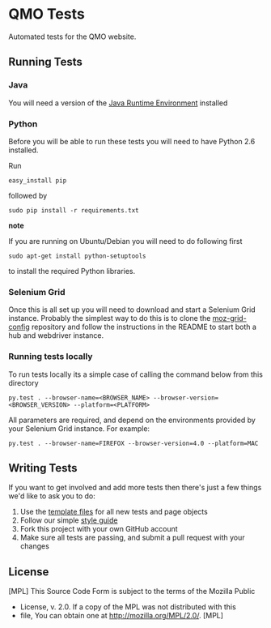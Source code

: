 QMO Tests
=========

Automated tests for the QMO website.

Running Tests
-------------

### Java
You will need a version of the [Java Runtime Environment][JRE] installed

[JRE]: http://www.oracle.com/technetwork/java/javase/downloads/index.html

### Python
Before you will be able to run these tests you will need to have Python 2.6 installed.

Run

    easy_install pip

followed by

    sudo pip install -r requirements.txt

__note__

If you are running on Ubuntu/Debian you will need to do following first

    sudo apt-get install python-setuptools
    
to install the required Python libraries.

### Selenium Grid
Once this is all set up you will need to download and start a Selenium Grid instance. Probably the simplest way to do this is to clone the [moz-grid-config][MozGridConfig] repository and follow the instructions in the README to start both a hub and webdriver instance.

[MozGridConfig]: https://github.com/mozilla/moz-grid-config/tree/grid2

### Running tests locally

To run tests locally its a simple case of calling the command below from this directory

    py.test . --browser-name=<BROWSER_NAME> --browser-version=<BROWSER_VERSION> --platform=<PLATFORM>

All parameters are required, and depend on the environments provided by your Selenium Grid instance. For example:

    py.test . --browser-name=FIREFOX --browser-version=4.0 --platform=MAC

Writing Tests
-------------

If you want to get involved and add more tests then there's just a few things
we'd like to ask you to do:

1. Use the [template files][GitHub Templates] for all new tests and page objects
2. Follow our simple [style guide][Style Guide]
3. Fork this project with your own GitHub account
4. Make sure all tests are passing, and submit a pull request with your changes

[GitHub Templates]: https://github.com/AutomatedTester/mozwebqa-test-templates
[Style Guide]: https://wiki.mozilla.org/QA/Execution/Web_Testing/Docs/Automation/StyleGuide

License
-------
[MPL]
 This Source Code Form is subject to the terms of the Mozilla Public
   - License, v. 2.0. If a copy of the MPL was not distributed with this
   - file, You can obtain one at http://mozilla.org/MPL/2.0/.
[MPL]

